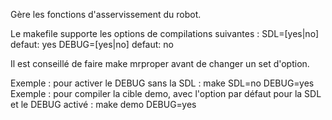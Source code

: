 Gère les fonctions d'asservissement du robot.

Le makefile supporte les options de compilations suivantes :
    SDL=[yes|no]        defaut: yes
    DEBUG=[yes|no]      defaut: no

Il est conseillé de faire
    make mrproper
avant de changer un set d'option.

Exemple : pour activer le DEBUG sans la SDL :
    make SDL=no DEBUG=yes
Exemple : pour compiler la cible demo, avec l'option par défaut pour la SDL et
le DEBUG activé :
    make demo DEBUG=yes


